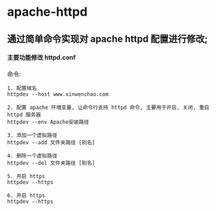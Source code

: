 # apache-httpd

## 通过简单命令实现对 apache httpd 配置进行修改;
#### 主要功能修改 httpd.conf
命令:
```
1. 配置域名
httpdev --host www.xinwenchao.com
```
```
2. 配置 apache 环境变量, 让命令行支持 httpd 命令, 主要用于开启, 关闭, 重启 httpd 服务器
httpdev --env Apache安装路径
```
```
3. 添加一个虚拟路径
httpdev --add 文件夹路径 [别名]
```
```
4. 删除一个虚拟路径
httpdev --del 文件夹路径 [别名]
```
```
5. 开启 https
httpdev --https
```
```
6. 开启 https
httpdev --https
```